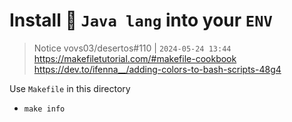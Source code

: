 # Install 🦄 `Java lang` into your `ENV`

> Notice vovs03/desertos#110 | `2024-05-24 13:44`
> https://makefiletutorial.com/#makefile-cookbook
> https://dev.to/ifenna__/adding-colors-to-bash-scripts-48g4

Use `Makefile` in this directory

- `make info`
